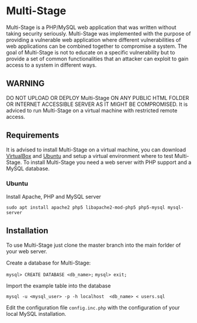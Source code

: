 # Multi-Stage

Multi-Stage is a PHP/MySQL web application that was written without taking security seriously. Multi-Stage was implemented with the purpose of providing a vulnerable web application where different vulnerabilities of web applications can be combined together to compromise a system. The goal of Multi-Stage is not to educate on a specific vulnerability but to provide a set of common functionalities that an attacker can exploit to gain access to a system in different ways.


## WARNING
DO NOT UPLOAD OR DEPLOY Multi-Stage ON ANY PUBLIC HTML FOLDER OR INTERNET ACCESSIBLE SERVER AS IT MIGHT BE COMPROMISED.  It is adviced to run Multi-Stage on a virtual machine with restricted remote access.

## Requirements 
It is advised to install Multi-Stage on a virtual machine, you can download [VirtualBox](https://www.virtualbox.org/) and [Ubuntu](https://www.ubuntu.com/download/desktop) and setup a virtual environment where to test Multi-Stage.
To install Multi-Stage you need a web server with PHP support and a MySQL database.

### Ubuntu
Install Apache, PHP and MySQL server

```
sudo apt install apache2 php5 libapache2-mod-php5 php5-mysql mysql-server
```

## Installation
To use Multi-Stage just clone the master branch into the main forlder of your
web server.

Create a database for Multi-Stage:

```mysql> CREATE DATABASE <db_name>;```
```mysql> exit;```

Import the example table into the database

```mysql -u <mysql_user> -p -h localhost  <db_name> < users.sql```

Edit the configuration file `config.inc.php` with the configuration of your local MySQL installation.

